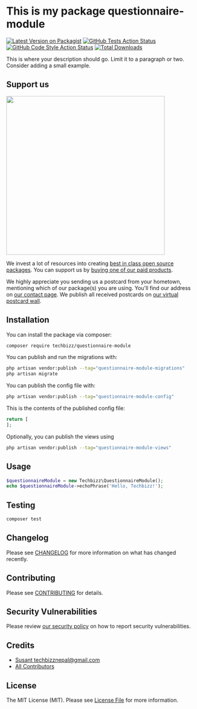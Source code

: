 # This is my package questionnaire-module

[![Latest Version on Packagist](https://img.shields.io/packagist/v/techbizz/questionnaire-module.svg?style=flat-square)](https://packagist.org/packages/techbizz/questionnaire-module)
[![GitHub Tests Action Status](https://img.shields.io/github/actions/workflow/status/techbizz/questionnaire-module/run-tests.yml?branch=main&label=tests&style=flat-square)](https://github.com/techbizz/questionnaire-module/actions?query=workflow%3Arun-tests+branch%3Amain)
[![GitHub Code Style Action Status](https://img.shields.io/github/actions/workflow/status/techbizz/questionnaire-module/fix-php-code-style-issues.yml?branch=main&label=code%20style&style=flat-square)](https://github.com/techbizz/questionnaire-module/actions?query=workflow%3A"Fix+PHP+code+style+issues"+branch%3Amain)
[![Total Downloads](https://img.shields.io/packagist/dt/techbizz/questionnaire-module.svg?style=flat-square)](https://packagist.org/packages/techbizz/questionnaire-module)

This is where your description should go. Limit it to a paragraph or two. Consider adding a small example.

## Support us

[<img src="https://github-ads.s3.eu-central-1.amazonaws.com/questionnaire-module.jpg?t=1" width="419px" />](https://spatie.be/github-ad-click/questionnaire-module)

We invest a lot of resources into creating [best in class open source packages](https://spatie.be/open-source). You can support us by [buying one of our paid products](https://spatie.be/open-source/support-us).

We highly appreciate you sending us a postcard from your hometown, mentioning which of our package(s) you are using. You'll find our address on [our contact page](https://spatie.be/about-us). We publish all received postcards on [our virtual postcard wall](https://spatie.be/open-source/postcards).

## Installation

You can install the package via composer:

```bash
composer require techbizz/questionnaire-module
```

You can publish and run the migrations with:

```bash
php artisan vendor:publish --tag="questionnaire-module-migrations"
php artisan migrate
```

You can publish the config file with:

```bash
php artisan vendor:publish --tag="questionnaire-module-config"
```

This is the contents of the published config file:

```php
return [
];
```

Optionally, you can publish the views using

```bash
php artisan vendor:publish --tag="questionnaire-module-views"
```

## Usage

```php
$questionnaireModule = new Techbizz\QuestionnaireModule();
echo $questionnaireModule->echoPhrase('Hello, Techbizz!');
```

## Testing

```bash
composer test
```

## Changelog

Please see [CHANGELOG](CHANGELOG.md) for more information on what has changed recently.

## Contributing

Please see [CONTRIBUTING](CONTRIBUTING.md) for details.

## Security Vulnerabilities

Please review [our security policy](../../security/policy) on how to report security vulnerabilities.

## Credits

- [Susant <techbizznepal@gmail.com>](https://github.com/techbizz-nepal)
- [All Contributors](../../contributors)

## License

The MIT License (MIT). Please see [License File](LICENSE.md) for more information.
